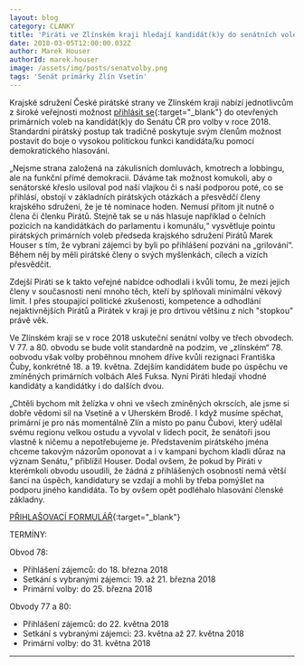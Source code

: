 ```yaml
---
layout: blog
category: CLANKY
title: 'Piráti ve Zlínském kraji hledají kandidát(k)y do senátních voleb'
date: 2018-03-05T12:00:00.032Z
author: Marek Houser
authorId: marek.houser
image: /assets/img/posts/senatvolby.png
tags: 'Senát primárky Zlín Vsetín'
---
```

Krajské sdružení České pirátské strany ve Zlínském kraji nabízí jednotlivcům z široké veřejnosti možnost [přihlásit se](https://goo.gl/forms/JE57TCvuOMyCTkXB3){:target="_blank"} do otevřených primárních voleb na kandidát(k)y do Senátu ČR pro volby v roce 2018. Standardní pirátský postup tak tradičně poskytuje svým členům možnost postavit do boje o vysokou politickou funkci kandidáta/ku pomocí demokratického hlasování.

„Nejsme strana založená na zákulisních domluvách, kmotrech a lobbingu, ale na funkční přímé demokracii. Dáváme tak možnost komukoli, aby o senátorské křeslo usiloval pod naší vlajkou či s naší podporou poté, co se přihlásí, obstojí v základních pirátských otázkách a přesvědčí členy krajského sdružení, že je té nominace hoden. Nemusí přitom jít nutně o člena či členku Pirátů. Stejně tak se u nás hlasuje například o čelních pozicích na kandidátkách do parlamentu i komunálu,“ vysvětluje pointu pirátských primárních voleb předseda krajského sdružení Pirátů Marek Houser s tím, že vybraní zájemci by byli po přihlášení pozváni na „grilování“. Během něj by měli pirátské členy o svých myšlenkách, cílech a vizích přesvědčit.

Zdejší Piráti se k takto veřejné nabídce odhodlali i kvůli tomu, že mezi jejich členy v současnosti není mnoho těch, kteří by splňovali minimální věkový limit. I přes stoupající politické zkušenosti, kompetence a odhodlání nejaktivnějších Pirátů a Pirátek v kraji je pro drtivou většinu z nich "stopkou" právě věk.

Ve Zlínském kraji se v roce 2018 uskuteční senátní volby ve třech obvodech. V 77. a 80. obvodu se bude volit standardně na podzim, ve „zlínském“ 78. oobvodu však volby proběhnou mnohem dříve kvůli rezignaci Františka Čuby, konkrétně 18. a 19. května. Zdejším kandidátem bude po úspěchu ve zmíněných primárních volbách Aleš Fuksa. Nyní Piráti hledají vhodné kandidáty a kandidátky i do dalších dvou.

„Chtěli bychom mít želízka v ohni ve všech zmíněných okrscích, ale jsme si dobře vědomi sil na Vsetíně a v Uherském Brodě. I když musíme spěchat, primární je pro nás momentálně Zlín a místo po panu Čubovi, který udělal svému regionu velkou ostudu a vyvolal v lidech pocit, že senátoři jsou vlastně k ničemu a nepotřebujeme je. Představením pirátského jména chceme takovým názorům oponovat a i v kampani bychom kladli důraz na význam Senátu,“ přiblížil Houser. Dodal ovšem, že pokud by Piráti v kterémkoli obvodu usoudili, že žádná z přihlášených osobností nemá větší šanci na úspěch, kandidatury se vzdají a mohli by třeba pomýšlet na podporu jiného kandidáta. To by ovšem opět podléhalo hlasování členské základny.

[PŘIHLAŠOVACÍ FORMULÁŘ](https://goo.gl/forms/JE57TCvuOMyCTkXB3){:target="_blank"}

TERMÍNY:

Obvod 78:

- Přihlášení zájemců: do 18. března 2018
- Setkání s vybranými zájemci: 19. až 21. března 2018
- Primární volby: do 25. března 2018

Obvody 77 a 80:

- Přihlášení zájemců: do 22. května 2018
- Setkání s vybranými zájemci: 23. května až 27. května 2018
- Primární volby: do 31. května 2018

- - -
